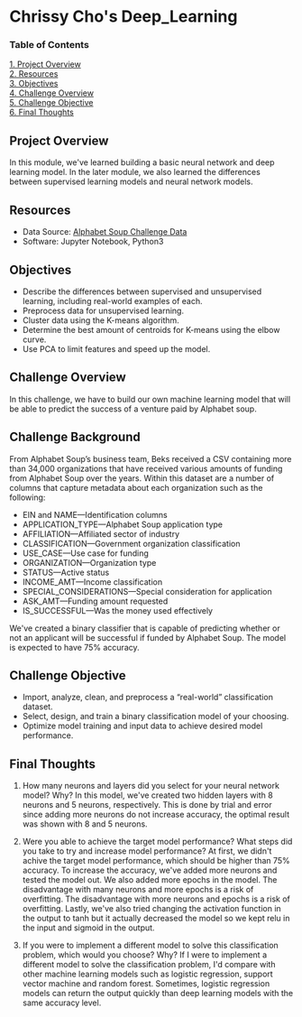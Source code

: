 # Chrissy Cho's Deep_Learning
### Table of Contents
[ 1. Project Overview ](#desc)<br /> 
[ 2. Resources ](#resc)<br /> 
[ 3. Objectives ](#obj)<br /> 
[ 4. Challenge Overview ](#chal)<br /> 
[ 5. Challenge Objective ](#chalsum)<br /> 
[ 6. Final Thoughts ](#find)<br />


<a name="desc"></a>
## Project Overview
In this module, we've learned building a basic neural network and deep learning model. In the later module, we also learned the differences between supervised learning models and neural network models. 

<a name="resc"></a>
## Resources
- Data Source: [Alphabet Soup Challenge Data]()
- Software: Jupyter Notebook, Python3 

<a name="obj"></a>
## Objectives
- Describe the differences between supervised and unsupervised learning, including real-world examples of each.
- Preprocess data for unsupervised learning.
- Cluster data using the K-means algorithm.
- Determine the best amount of centroids for K-means using the elbow curve.
- Use PCA to limit features and speed up the model.

<a name="chal"></a>
## Challenge Overview
In this challenge, we have to build our own machine learning model that will be able to predict the success of a venture paid by Alphabet soup.
## Challenge Background
From Alphabet Soup’s business team, Beks received a CSV containing more than 34,000 organizations that have received various amounts of funding from Alphabet Soup over the years. Within this dataset are a number of columns that capture metadata about each organization such as the following:

- EIN and NAME—Identification columns
- APPLICATION_TYPE—Alphabet Soup application type
- AFFILIATION—Affiliated sector of industry
- CLASSIFICATION—Government organization classification
- USE_CASE—Use case for funding
- ORGANIZATION—Organization type
- STATUS—Active status
- INCOME_AMT—Income classification
- SPECIAL_CONSIDERATIONS—Special consideration for application
- ASK_AMT—Funding amount requested
- IS_SUCCESSFUL—Was the money used effectively

We've created a binary classifier that is capable of predicting whether or not an applicant will be successful if funded by Alphabet Soup. The model is expected to have 75% accuracy.

<a name="chalsum"></a>
## Challenge Objective
- Import, analyze, clean, and preprocess a “real-world” classification dataset.
- Select, design, and train a binary classification model of your choosing.
- Optimize model training and input data to achieve desired model performance.

<a name="find"></a>
## Final Thoughts
1. How many neurons and layers did you select for your neural network model? Why?
In this model, we've created two hidden layers with 8 neurons and 5 neurons, respectively. This is done by trial and error since adding more neurons do not increase accuracy, the optimal result was shown with 8 and 5 neurons. 

2. Were you able to achieve the target model performance? What steps did you take to try and increase model performance?
At first, we didn't achive the target model performance, which should be higher than 75% accuracy. To increase the accuracy, we've added more neurons and tested the model out. We also added more epochs in the model. The disadvantage with many neurons and more epochs is a risk of overfitting. The disadvantage with more neurons and epochs is a risk of overfitting.  Lastly, we've also tried changing the activation function in the output to tanh but it actually decreased the model so we kept relu in the input and sigmoid in the output. 

3. If you were to implement a different model to solve this classification problem, which would you choose? Why?
If I were to implement a different model to solve the classification problem, I'd compare with other machine learning models such as logistic regression, support vector machine and random forest. Sometimes, logistic regression models can return the output quickly than deep learning models with the same accuracy level.